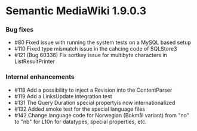 # Semantic MediaWiki 1.9.0.3

### Bug fixes

* #80  Fixed issue with running the system tests on a MySQL based setup
* #110 Fixed type mismatch issue in the cahcing code of SQLStore3
* #121 (Bug 60336) Fix sortkey issue for multibyte characters in ListResultPrinter

### Internal enhancements

* #118 Add a possibility to inject a Revision into the ContentParser
* #119 Add a LinksUpdate integration test
* #131 The Query Duration special propertyis now internationalized
* #132 Added smoke test for the special language files
* #142 Change language code for Norwegian (Bokmål variant) from "no" to "nb" for L10n for datatypes, special properties, etc.

